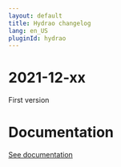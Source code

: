 ```yaml
---
layout: default
title: Hydrao changelog
lang: en_US
pluginId: hydrao
---
```


# 2021-12-xx

First version

# Documentation

[See documentation]({{site.baseurl}}/{{page.pluginId}}/{{page.lang}})
